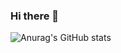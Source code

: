 ### Hi there 👋

![Anurag's GitHub stats](https://github-readme-stats.vercel.app/api?username=kimhansol5334&show_icons=true&theme=transparent)


<!--
**kimhansol5334/kimhansol5334** is a ✨ _special_ ✨ repository because its `README.md` (this file) appears on your GitHub profile.

Here are some ideas to get you started:

- 🔭 I’m currently working on ...
- 🌱 I’m currently learning ...
- 👯 I’m looking to collaborate on ...
- 🤔 I’m looking for help with ...
- 💬 Ask me about ...
- 📫 How to reach me: ...
- 😄 Pronouns: ...
- ⚡ Fun fact: ...
-->
